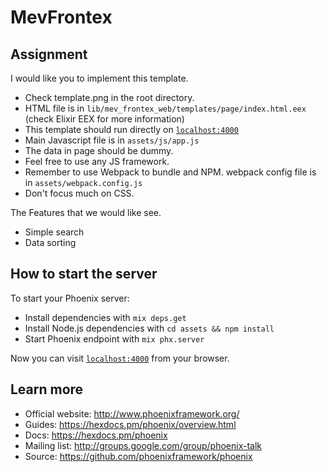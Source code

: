 # MevFrontex

## Assignment

I would like you to implement this template.

  * Check template.png in the root directory.
  * HTML file is in `lib/mev_frontex_web/templates/page/index.html.eex` (check Elixir EEX for more information)
  * This template should run directly on [`localhost:4000`](http://localhost:4000)
  * Main Javascript file is in `assets/js/app.js`
  * The data in page should be dummy.
  * Feel free to use any JS framework.
  * Remember to use Webpack to bundle and NPM. webpack config file is in `assets/webpack.config.js`
  * Don't focus much on CSS.

The Features that we would like see.

  * Simple search
  * Data sorting

## How to start the server

To start your Phoenix server:

  * Install dependencies with `mix deps.get`
  * Install Node.js dependencies with `cd assets && npm install`
  * Start Phoenix endpoint with `mix phx.server`

Now you can visit [`localhost:4000`](http://localhost:4000) from your browser.

## Learn more

  * Official website: http://www.phoenixframework.org/
  * Guides: https://hexdocs.pm/phoenix/overview.html
  * Docs: https://hexdocs.pm/phoenix
  * Mailing list: http://groups.google.com/group/phoenix-talk
  * Source: https://github.com/phoenixframework/phoenix
